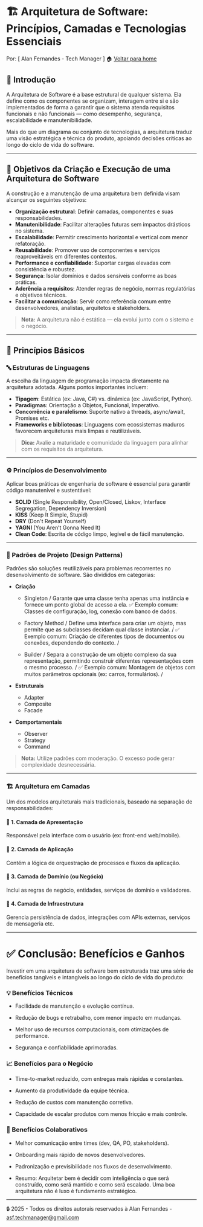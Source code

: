 # 🏗️ Arquitetura de Software: Princípios, Camadas e Tecnologias Essenciais

Por: [ Alan Fernandes - Tech Manager ] :house: [Voltar para home](https://github.com/af-tech-manager/portfolio/blob/main/README.md)

## 🧭 Introdução

A Arquitetura de Software é a base estrutural de qualquer sistema. Ela define como os componentes se organizam, interagem entre si e são implementados de forma a garantir que o sistema atenda requisitos funcionais e não funcionais — como desempenho, segurança, escalabilidade e manutenibilidade.

Mais do que um diagrama ou conjunto de tecnologias, a arquitetura traduz uma visão estratégica e técnica do produto, apoiando decisões críticas ao longo do ciclo de vida do software.

---

## 🎯 Objetivos da Criação e Execução de uma Arquitetura de Software

A construção e a manutenção de uma arquitetura bem definida visam alcançar os seguintes objetivos:

- **Organização estrutural**: Definir camadas, componentes e suas responsabilidades.
- **Manutenibilidade**: Facilitar alterações futuras sem impactos drásticos no sistema.
- **Escalabilidade**: Permitir crescimento horizontal e vertical com menor refatoração.
- **Reusabilidade**: Promover uso de componentes e serviços reaproveitáveis em diferentes contextos.
- **Performance e confiabilidade**: Suportar cargas elevadas com consistência e robustez.
- **Segurança**: Isolar domínios e dados sensíveis conforme as boas práticas.
- **Aderência a requisitos**: Atender regras de negócio, normas regulatórias e objetivos técnicos.
- **Facilitar a comunicação**: Servir como referência comum entre desenvolvedores, analistas, arquitetos e stakeholders.

> **Nota:** A arquitetura não é estática — ela evolui junto com o sistema e o negócio.

---

## 🧱 Princípios Básicos

### 🔤 Estruturas de Linguagens

A escolha da linguagem de programação impacta diretamente na arquitetura adotada. Alguns pontos importantes incluem:

- **Tipagem**: Estática (ex: Java, C#) vs. dinâmica (ex: JavaScript, Python).
- **Paradigmas**: Orientação a Objetos, Funcional, Imperativo.
- **Concorrência e paralelismo**: Suporte nativo a threads, async/await, Promises etc.
- **Frameworks e bibliotecas**: Linguagens com ecossistemas maduros favorecem arquiteturas mais limpas e reutilizáveis.

> **Dica:** Avalie a maturidade e comunidade da linguagem para alinhar com os requisitos da arquitetura.

---

### ⚙️ Princípios de Desenvolvimento

Aplicar boas práticas de engenharia de software é essencial para garantir código manutenível e sustentável:

- **SOLID** (Single Responsibility, Open/Closed, Liskov, Interface Segregation, Dependency Inversion)
- **KISS** (Keep It Simple, Stupid)
- **DRY** (Don't Repeat Yourself)
- **YAGNI** (You Aren’t Gonna Need It)
- **Clean Code**: Escrita de código limpo, legível e de fácil manutenção.

---

### 🧩 Padrões de Projeto (Design Patterns)

Padrões são soluções reutilizáveis para problemas recorrentes no desenvolvimento de software. São divididos em categorias:

- **Criação**
  - Singleton /
    Garante que uma classe tenha apenas uma instância e fornece um ponto global de acesso a ela.
    ✅ Exemplo comum: Classes de configuração, log, conexão com banco de dados.


  - Factory Method / 
  Define uma interface para criar um objeto, mas permite que as subclasses decidam qual classe instanciar. / 
  ✅ Exemplo comum: Criação de diferentes tipos de documentos ou conexões, dependendo do contexto. / 
  

  - Builder /
  Separa a construção de um objeto complexo da sua representação, permitindo construir diferentes representações com o mesmo processo. / 
  ✅ Exemplo comum: Montagem de objetos com muitos parâmetros opcionais (ex: carros, formulários). /

- **Estruturais**
  - Adapter
  - Composite
  - Facade

- **Comportamentais**
  - Observer
  - Strategy
  - Command

> **Nota:** Utilize padrões com moderação. O excesso pode gerar complexidade desnecessária.

---

### 🏗️ Arquitetura em Camadas

Um dos modelos arquiteturais mais tradicionais, baseado na separação de responsabilidades:

#### 🔸 1. Camada de Apresentação
Responsável pela interface com o usuário (ex: front-end web/mobile).

#### 🔸 2. Camada de Aplicação
Contém a lógica de orquestração de processos e fluxos da aplicação.

#### 🔸 3. Camada de Domínio (ou Negócio)
Inclui as regras de negócio, entidades, serviços de domínio e validadores.

#### 🔸 4. Camada de Infraestrutura
Gerencia persistência de dados, integrações com APIs externas, serviços de mensageria etc.

---

# ✅ Conclusão: Benefícios e Ganhos
Investir em uma arquitetura de software bem estruturada traz uma série de benefícios tangíveis e intangíveis ao longo do ciclo de vida do produto:

### 💡 Benefícios Técnicos
  - Facilidade de manutenção e evolução contínua.
  
  - Redução de bugs e retrabalho, com menor impacto em mudanças.
  
  - Melhor uso de recursos computacionais, com otimizações de performance.
  
  - Segurança e confiabilidade aprimoradas.

### 📈 Benefícios para o Negócio
  - Time-to-market reduzido, com entregas mais rápidas e constantes.
  
  - Aumento da produtividade da equipe técnica.
  
  - Redução de custos com manutenção corretiva.
  
  - Capacidade de escalar produtos com menos fricção e mais controle.

### 🤝 Benefícios Colaborativos
  - Melhor comunicação entre times (dev, QA, PO, stakeholders).
  
  - Onboarding mais rápido de novos desenvolvedores.
  
  - Padronização e previsibilidade nos fluxos de desenvolvimento.
  
  - Resumo: Arquitetar bem é decidir com inteligência o que será construído, como será mantido e como será escalado. Uma boa arquitetura não é luxo é fundamento estratégico.
  

---
:lock: 2025 - Todos os direitos autorais reservados à Alan Fernandes - asf.techmanager@gmail.com

